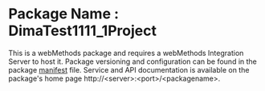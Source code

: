 # Package Name : DimaTest1111_1Project
This is a webMethods package and requires a webMethods Integration Server to host it. Package versioning and configuration can be found in the package [manifest](./DimaTest1111_1Project/manifest.v3) file. Service and API documentation is available on the package's home page http://&lt;server&gt;:&lt;port&gt;/&lt;packagename>.